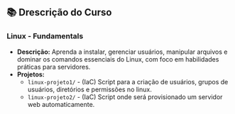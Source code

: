 ## 📚 Drescrição do Curso 

###  **Linux - Fundamentals**
   - **Descrição:** Aprenda a instalar, gerenciar usuários, manipular arquivos e dominar os comandos essenciais do Linux, com foco em habilidades práticas para servidores.
   - **Projetos:**
     - `linux-projeto1/` - (IaC) Script para a criação de usuários, grupos de usuários, diretórios e permissões no linux.
     - `linux-projeto2/` - (IaC) Script onde será provisionado um servidor web automaticamente.
